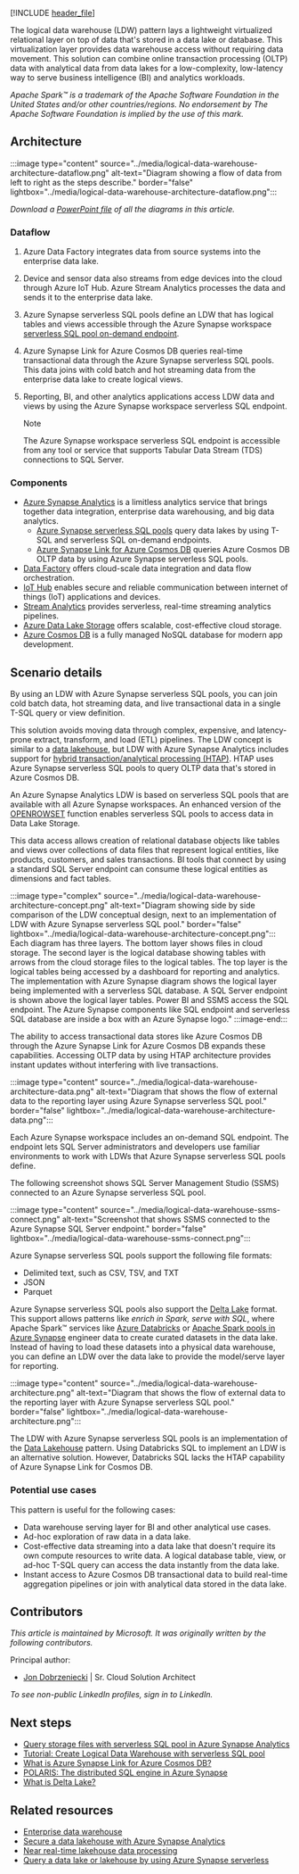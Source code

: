 [!INCLUDE [header_file](../../../includes/sol-idea-header.md)]

The logical data warehouse (LDW) pattern lays a lightweight virtualized relational layer on top of data that's stored in a data lake or database. This virtualization layer provides data warehouse access without requiring data movement. This solution can combine online transaction processing (OLTP) data with analytical data from data lakes for a low-complexity, low-latency way to serve business intelligence (BI) and analytics workloads.

*Apache Spark™ is a trademark of the Apache Software Foundation in the United States and/or other countries/regions. No endorsement by The Apache Software Foundation is implied by the use of this mark.*

## Architecture

:::image type="content" source="../media/logical-data-warehouse-architecture-dataflow.png" alt-text="Diagram showing a flow of data from left to right as the steps describe." border="false" lightbox="../media/logical-data-warehouse-architecture-dataflow.png":::

*Download a [PowerPoint file](https://arch-center.azureedge.net/ldw-images.pptx) of all the diagrams in this article.*

### Dataflow

1. Azure Data Factory integrates data from source systems into the enterprise data lake.
1. Device and sensor data also streams from edge devices into the cloud through Azure IoT Hub. Azure Stream Analytics processes the data and sends it to the enterprise data lake.
1. Azure Synapse serverless SQL pools define an LDW that has logical tables and views accessible through the Azure Synapse workspace [serverless SQL pool on-demand endpoint](/azure/synapse-analytics/sql/connect-overview#serverless-sql-pool).
1. Azure Synapse Link for Azure Cosmos DB queries real-time transactional data through the Azure Synapse serverless SQL pools. This data joins with cold batch and hot streaming data from the enterprise data lake to create logical views.
1. Reporting, BI, and other analytics applications access LDW data and views by using the Azure Synapse workspace serverless SQL endpoint.

   > [!NOTE]
   > The Azure Synapse workspace serverless SQL endpoint is accessible from any tool or service that supports Tabular Data Stream (TDS) connections to SQL Server.

### Components

- [Azure Synapse Analytics](https://azure.microsoft.com/products/synapse-analytics) is a limitless analytics service that brings together data integration, enterprise data warehousing, and big data analytics.
  - [Azure Synapse serverless SQL pools](/azure/synapse-analytics/sql/on-demand-workspace-overview) query data lakes by using T-SQL and serverless SQL on-demand endpoints.
  - [Azure Synapse Link for Azure Cosmos DB](/azure/cosmos-db/synapse-link) queries Azure Cosmos DB OLTP data by using Azure Synapse serverless SQL pools.
- [Data Factory](https://azure.microsoft.com/products/data-factory) offers cloud-scale data integration and data flow orchestration.
- [IoT Hub](https://azure.microsoft.com/products/iot-hub) enables secure and reliable communication between internet of things (IoT) applications and devices.
- [Stream Analytics](https://azure.microsoft.com/products/stream-analytics) provides serverless, real-time streaming analytics pipelines.
- [Azure Data Lake Storage](https://azure.microsoft.com/services/storage/data-lake-storage) offers scalable, cost-effective cloud storage.
- [Azure Cosmos DB](https://azure.microsoft.com/products/cosmos-db) is a fully managed NoSQL database for modern app development.

## Scenario details

By using an LDW with Azure Synapse serverless SQL pools, you can join cold batch data, hot streaming data, and live transactional data in a single T-SQL query or view definition.

This solution avoids moving data through complex, expensive, and latency-prone extract, transform, and load (ETL) pipelines. The LDW concept is similar to a [data lakehouse](/azure/databricks/lakehouse), but LDW with Azure Synapse Analytics includes support for [hybrid transaction/analytical processing (HTAP)](https://wikipedia.org/wiki/Hybrid_transactional/analytical_processing). HTAP uses Azure Synapse serverless SQL pools to query OLTP data that's stored in Azure Cosmos DB.

An Azure Synapse Analytics LDW is based on serverless SQL pools that are available with all Azure Synapse workspaces. An enhanced version of the [OPENROWSET](/azure/synapse-analytics/sql/develop-openrowset) function enables serverless SQL pools to access data in Data Lake Storage.

This data access allows creation of relational database objects like tables and views over collections of data files that represent logical entities, like products, customers, and sales transactions. BI tools that connect by using a standard SQL Server endpoint can consume these logical entities as dimensions and fact tables.

:::image type="complex" source="../media/logical-data-warehouse-architecture-concept.png" alt-text="Diagram showing side by side comparison of the LDW conceptual design, next to an implementation of LDW with Azure Synapse serverless SQL pool." border="false" lightbox="../media/logical-data-warehouse-architecture-concept.png":::
   Each diagram has three layers. The bottom layer shows files in cloud storage. The second layer is the logical database showing tables with arrows from the cloud storage files to the logical tables. The top layer is the logical tables being accessed by a dashboard for reporting and analytics. The implementation with Azure Synapse diagram shows the logical layer being implemented with a serverless SQL database. A SQL Server endpoint is shown above the logical layer tables. Power BI and SSMS access the SQL endpoint. The Azure Synapse components like SQL endpoint and serverless SQL database are inside a box with an Azure Synapse logo."
:::image-end:::

The ability to access transactional data stores like Azure Cosmos DB through the Azure Synapse Link for Azure Cosmos DB expands these capabilities. Accessing OLTP data by using HTAP architecture provides instant updates without interfering with live transactions.

:::image type="content" source="../media/logical-data-warehouse-architecture-data.png" alt-text="Diagram that shows the flow of external data to the reporting layer using Azure Synapse serverless SQL pool." border="false" lightbox="../media/logical-data-warehouse-architecture-data.png":::

Each Azure Synapse workspace includes an on-demand SQL endpoint. The endpoint lets SQL Server administrators and developers use familiar environments to work with LDWs that Azure Synapse serverless SQL pools define.

The following screenshot shows SQL Server Management Studio (SSMS) connected to an Azure Synapse serverless SQL pool.

:::image type="content" source="../media/logical-data-warehouse-ssms-connect.png" alt-text="Screenshot that shows SSMS connected to the Azure Synapse SQL Server endpoint." border="false" lightbox="../media/logical-data-warehouse-ssms-connect.png":::

Azure Synapse serverless SQL pools support the following file formats:

- Delimited text, such as CSV, TSV, and TXT
- JSON
- Parquet

Azure Synapse serverless SQL pools also support the [Delta Lake](/azure/synapse-analytics/spark/apache-spark-what-is-delta-lake) format. This support allows patterns like *enrich in Spark, serve with SQL*, where Apache Spark™ services like [Azure Databricks](https://azure.microsoft.com/products/databricks) or [Apache Spark pools in Azure Synapse](/azure/synapse-analytics/spark/apache-spark-overview) engineer data to create curated datasets in the data lake. Instead of having to load these datasets into a physical data warehouse, you can define an LDW over the data lake to provide the model/serve layer for reporting.

:::image type="content" source="../media/logical-data-warehouse-architecture.png" alt-text="Diagram that shows the flow of external data to the reporting layer with Azure Synapse serverless SQL pool." border="false" lightbox="../media/logical-data-warehouse-architecture.png":::

The LDW with Azure Synapse serverless SQL pools is an implementation of the [Data Lakehouse](/azure/databricks/lakehouse) pattern. Using Databricks SQL to implement an LDW is an alternative solution. However, Databricks SQL lacks the HTAP capability of Azure Synapse Link for Cosmos DB.

### Potential use cases

This pattern is useful for the following cases:

- Data warehouse serving layer for BI and other analytical use cases.
- Ad-hoc exploration of raw data in a data lake.
- Cost-effective data streaming into a data lake that doesn't require its own compute resources to write data. A logical database table, view, or ad-hoc T-SQL query can access the data instantly from the data lake.
- Instant access to Azure Cosmos DB transactional data to build real-time aggregation pipelines or join with analytical data stored in the data lake.

## Contributors

*This article is maintained by Microsoft. It was originally written by the following contributors.*

Principal author:
- [Jon Dobrzeniecki](https://www.linkedin.com/in/jonathan-dobrzeniecki) | Sr. Cloud Solution Architect

*To see non-public LinkedIn profiles, sign in to LinkedIn.*

## Next steps

- [Query storage files with serverless SQL pool in Azure Synapse Analytics](/azure/synapse-analytics/sql/query-data-storage)
- [Tutorial: Create Logical Data Warehouse with serverless SQL pool](/azure/synapse-analytics/sql/tutorial-logical-data-warehouse)
- [What is Azure Synapse Link for Azure Cosmos DB?](/azure/cosmos-db/synapse-link)
- [POLARIS: The distributed SQL engine in Azure Synapse](https://www.microsoft.com/research/publication/polaris-the-distributed-sql-engine-in-azure-synapse)
- [What is Delta Lake?](/azure/synapse-analytics/spark/apache-spark-what-is-delta-lake)

## Related resources

- [Enterprise data warehouse](enterprise-data-warehouse.yml)
- [Secure a data lakehouse with Azure Synapse Analytics](../../example-scenario/analytics/secure-data-lakehouse-synapse.yml)
- [Near real-time lakehouse data processing](../../example-scenario/data/real-time-lakehouse-data-processing.yml)
- [Query a data lake or lakehouse by using Azure Synapse serverless](../../example-scenario/data/synapse-exploratory-data-analytics.yml)
